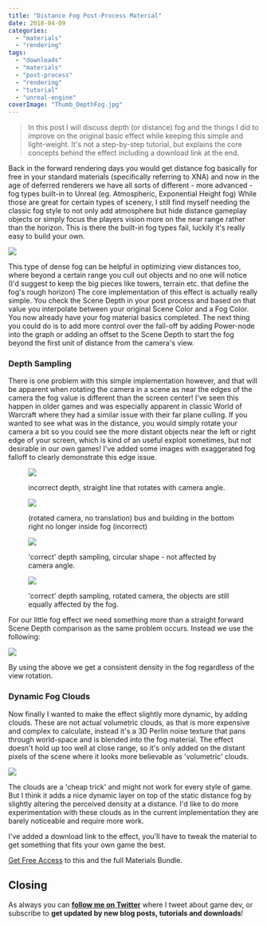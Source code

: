 ```yaml
---
title: "Distance Fog Post-Process Material"
date: 2018-04-09
categories: 
  - "materials"
  - "rendering"
tags: 
  - "downloads"
  - "materials"
  - "post-process"
  - "rendering"
  - "tutorial"
  - "unreal-engine"
coverImage: "Thumb_DepthFog.jpg"
---
```


> In this post I will discuss depth (or distance) fog and the things I did to improve on the original basic effect while keeping this simple and light-weight. It's not a step-by-step tutorial, but explains the core concepts behind the effect including a download link at the end.

Back in the forward rendering days you would get distance fog basically for free in your standard materials (specifically referring to XNA) and now in the age of deferred renderers we have all sorts of different - more advanced - fog types built-in to Unreal (eg. Atmospheric, Exponential Height fog) While those are great for certain types of scenery, I still find myself needing the classic fog style to not only add atmosphere but hide distance gameplay objects or simply focus the players vision more on the near range rather than the horizon. This is there the built-in fog types fail, luckily it's really easy to build your own.

![](images/Thumb_DepthFog.jpg)

This type of dense fog can be helpful in optimizing view distances too, where beyond a certain range you cull out objects and no one will notice (I'd suggest to keep the big pieces like towers, terrain etc. that define the fog's rough horizon) The core implementation of this effect is actually really simple. You check the Scene Depth in your post process and based on that value you interpolate between your original Scene Color and a Fog Color. You now already have your fog material basics completed. The next thing you could do is to add more control over the fall-off by adding Power-node into the graph or adding an offset to the Scene Depth to start the fog beyond the first unit of distance from the camera's view.

### Depth Sampling

There is one problem with this simple implementation however, and that will be apparent when rotating the camera in a scene as near the edges of the camera the fog value is different than the screen center! I've seen this happen in older games and was especially apparent in classic World of Warcraft where they had a similar issue with their far plane culling. If you wanted to see what was in the distance, you would simply rotate your camera a bit so you could see the more distant objects near the left or right edge of your screen, which is kind of an useful exploit sometimes, but not desirable in our own games! I've added some images with exaggerated fog falloff to clearly demonstrate this edge issue.

<figure>

![](images/depthfog_original01.jpg)

<figcaption>

incorrect depth, straight line that rotates with camera angle.

</figcaption>

</figure>

<figure>

![](images/depthfog_original02.jpg)

<figcaption>

(rotated camera, no translation) bus and building in the bottom right no longer inside fog (incorrect)

</figcaption>

</figure>

<figure>

![](images/depthfog_corrected01.jpg)

<figcaption>

'correct' depth sampling, circular shape - not affected by camera angle.

</figcaption>

</figure>

<figure>

![](images/depthfog_correct02.jpg)

<figcaption>

'correct' depth sampling, rotated camera, the objects are still equally affected by the fog.

</figcaption>

</figure>

For our little fog effect we need something more than a straight forward Scene Depth comparison as the same problem occurs. Instead we use the following:

![](images/ue4_depthfog_materialnodes01.jpg)

By using the above we get a consistent density in the fog regardless of the view rotation.

### Dynamic Fog Clouds

Now finally I wanted to make the effect slightly more dynamic, by adding clouds. These are not actual volumetric clouds, as that is more expensive and complex to calculate, instead it's a 3D Perlin noise texture that pans through world-space and is blended into the fog material. The effect doesn't hold up too well at close range, so it's only added on the distant pixels of the scene where it looks more believable as 'volumetric' clouds.

![](images/ue4_depthfog_clouds.gif)

The clouds are a 'cheap trick' and might not work for every style of game. But I think it adds a nice dynamic layer on top of the static distance fog by slightly altering the perceived density at a distance. I'd like to do more experimentation with these clouds as in the current implementation they are barely noticeable and require more work.

I've added a download link to the effect, you'll have to tweak the material to get something that fits your own game the best.

[Get Free Access](https://courses.tomlooman.com/p/unreal-materials-bundle) to this and the full Materials Bundle.

## Closing

As always you can **[follow me on Twitter](https://twitter.com/t_looman)** where I tweet about game dev, or subscribe to **get updated by new blog posts, tutorials and downloads**!
